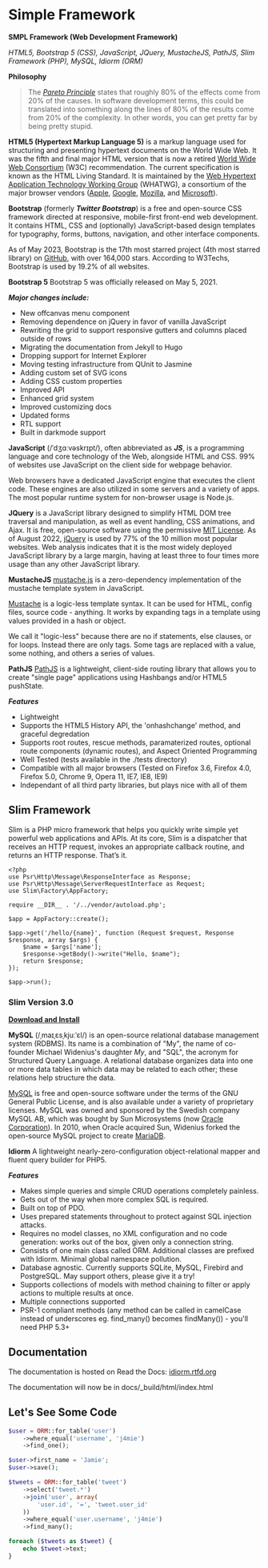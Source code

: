 # Simple Framework
**SMPL Framework (Web Development Framework)**

*HTML5, Bootstrap 5 (CSS), JavaScript, JQuery, MustacheJS, PathJS, Slim Framework (PHP), MySQL, Idiorm (ORM)*


**Philosophy**

> The *[Pareto Principle](https://en.wikipedia.org/wiki/Pareto_principle)* states that roughly 80% of the effects come from 20% of the causes. In software development terms, this could be translated into something along the lines of 80% of the results come from 20% of the complexity. In other words, you can get pretty far by being pretty stupid.
> 

**HTML5 (Hypertext Markup Language 5)** is a markup language used for structuring and presenting hypertext documents on the World Wide Web. It was the fifth and final major HTML version that is now a retired [World Wide Web Consortium](https://en.wikipedia.org/wiki/World_Wide_Web_Consortium) (W3C) recommendation. The current specification is known as the HTML Living Standard. It is maintained by the [Web Hypertext Application Technology Working Group](https://en.wikipedia.org/wiki/Web_Hypertext_Application_Technology_Working_Group) (WHATWG), a consortium of the major browser vendors ([Apple](https://en.wikipedia.org/wiki/Apple_Inc.), [Google](https://en.wikipedia.org/wiki/Google), [Mozilla](https://en.wikipedia.org/wiki/Mozilla), and [Microsoft](https://en.wikipedia.org/wiki/Microsoft)).

**Bootstrap** (formerly ***Twitter Bootstrap***) is a free and open-source CSS framework directed at responsive, mobile-first front-end web development. It contains HTML, CSS and (optionally) JavaScript-based design templates for typography, forms, buttons, navigation, and other interface components.

As of May 2023, Bootstrap is the 17th most starred project (4th most starred library) on [GitHub](https://en.wikipedia.org/wiki/GitHub), with over 164,000 stars. According to W3Techs, Bootstrap is used by 19.2% of all websites.

**Bootstrap 5**
Bootstrap 5 was officially released on May 5, 2021.

***Major changes include:***
* New offcanvas menu component
* Removing dependence on jQuery in favor of vanilla JavaScript
* Rewriting the grid to support responsive gutters and columns placed outside of rows
* Migrating the documentation from Jekyll to Hugo
* Dropping support for Internet Explorer
* Moving testing infrastructure from QUnit to Jasmine
* Adding custom set of SVG icons
* Adding CSS custom properties
* Improved API
* Enhanced grid system
* Improved customizing docs
* Updated forms
* RTL support
* Built in darkmode support

**JavaScript** (/ˈdʒɑːvəskrɪpt/), often abbreviated as ***JS***, is a programming language and core technology of the Web, alongside HTML and CSS. 99% of websites use JavaScript on the client side for webpage behavior.

Web browsers have a dedicated JavaScript engine that executes the client code. These engines are also utilized in some servers and a variety of apps. The most popular runtime system for non-browser usage is Node.js.

**JQuery** is a JavaScript library designed to simplify HTML DOM tree traversal and manipulation, as well as event handling, CSS animations, and Ajax. It is free, open-source software using the permissive [MIT License](https://en.wikipedia.org/wiki/MIT_License). As of August 2022, [jQuery](https://jquery.com/) is used by 77% of the 10 million most popular websites. Web analysis indicates that it is the most widely deployed JavaScript library by a large margin, having at least three to four times more usage than any other JavaScript library.

**MustacheJS**
[mustache.js](https://github.com/janl/mustache.js) is a zero-dependency implementation of the mustache template system in JavaScript.

[Mustache](http://mustache.github.io/) is a logic-less template syntax. It can be used for HTML, config files, source code - anything. It works by expanding tags in a template using values provided in a hash or object.

We call it "logic-less" because there are no if statements, else clauses, or for loops. Instead there are only tags. Some tags are replaced with a value, some nothing, and others a series of values.

**PathJS**
[PathJS](https://github.com/mtrpcic/pathjs) is a lightweight, client-side routing library that allows you to create "single page" applications using Hashbangs and/or HTML5 pushState.

***Features***
* Lightweight
* Supports the HTML5 History API, the 'onhashchange' method, and graceful degredation
* Supports root routes, rescue methods, paramaterized routes, optional route components (dynamic routes), and Aspect Oriented Programming
* Well Tested (tests available in the ./tests directory)
* Compatible with all major browsers (Tested on Firefox 3.6, Firefox 4.0, Firefox 5.0, Chrome 9, Opera 11, IE7, IE8, IE9)
* Independant of all third party libraries, but plays nice with all of them

## Slim Framework

Slim is a PHP micro framework that helps you quickly write simple yet powerful web applications and APIs. At its core, Slim is a dispatcher that receives an HTTP request, invokes an appropriate callback routine, and returns an HTTP response. That’s it.

```
<?php
use Psr\Http\Message\ResponseInterface as Response;
use Psr\Http\Message\ServerRequestInterface as Request;
use Slim\Factory\AppFactory;

require __DIR__ . '/../vendor/autoload.php';

$app = AppFactory::create();

$app->get('/hello/{name}', function (Request $request, Response $response, array $args) {
    $name = $args['name'];
    $response->getBody()->write("Hello, $name");
    return $response;
});

$app->run();
```
### Slim Version 3.0
**[Download and Install](https://www.slimframework.com/docs/v3/)**

**MySQL** (/ˌmaɪˌɛsˌkjuːˈɛl/) is an open-source relational database management system (RDBMS). Its name is a combination of "My", the name of co-founder Michael Widenius's daughter *My*, and "SQL", the acronym for Structured Query Language. A relational database organizes data into one or more data tables in which data may be related to each other; these relations help structure the data.

[MySQL](https://en.wikipedia.org/wiki/MySQL) is free and open-source software under the terms of the GNU General Public License, and is also available under a variety of proprietary licenses. MySQL was owned and sponsored by the Swedish company MySQL AB, which was bought by Sun Microsystems (now [Oracle Corporation](https://en.wikipedia.org/wiki/Oracle_Corporation)). In 2010, when Oracle acquired Sun, Widenius forked the open-source MySQL project to create [MariaDB](https://en.wikipedia.org/wiki/MariaDB).

**Idiorm**
A lightweight nearly-zero-configuration object-relational mapper and fluent query builder for PHP5.

***Features***
* Makes simple queries and simple CRUD operations completely painless.
* Gets out of the way when more complex SQL is required.
* Built on top of PDO.
* Uses prepared statements throughout to protect against SQL injection attacks.
* Requires no model classes, no XML configuration and no code generation: works out of the box, given only a connection string.
* Consists of one main class called ORM. Additional classes are prefixed with Idiorm. Minimal global namespace pollution.
* Database agnostic. Currently supports SQLite, MySQL, Firebird and PostgreSQL. May support others, please give it a try!
* Supports collections of models with method chaining to filter or apply actions to multiple results at once.
* Multiple connections supported
* PSR-1 compliant methods (any method can be called in camelCase instead of underscores eg. find_many() becomes findMany()) - you'll need PHP 5.3+

Documentation
-------------
The documentation is hosted on Read the Docs: [idiorm.rtfd.org](https://idiorm.rtfd.org)

The documentation will now be in docs/_build/html/index.html

Let's See Some Code
-------------------

```php
$user = ORM::for_table('user')
    ->where_equal('username', 'j4mie')
    ->find_one();

$user->first_name = 'Jamie';
$user->save();

$tweets = ORM::for_table('tweet')
    ->select('tweet.*')
    ->join('user', array(
        'user.id', '=', 'tweet.user_id'
    ))
    ->where_equal('user.username', 'j4mie')
    ->find_many();

foreach ($tweets as $tweet) {
    echo $tweet->text;
}
```
